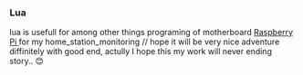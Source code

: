 ### Lua ###
lua is usefull for among other things programing of motherboard [Raspberry Pi ](https://rpishop.cz/raspberry-pi-4/2611-raspberry-pi-4-model-b-8gb-ram.html) for my home_station_monitoring
//
hope it will be very nice adventure diffinitely with good end, actully I hope this my work will never ending story.. 😊
